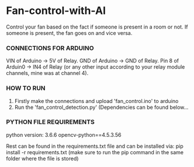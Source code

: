 # Fan-control-with-AI
Control your fan based on the fact if someone is present in a room or not. If someone is present, the fan goes on and vice versa.

### CONNECTIONS FOR ARDUINO ###
VIN of Arduino -> 5V of Relay.
GND of Arduino -> GND of Relay.
Pin 8 of Arduin0 -> IN4 of Relay (or any other input according to your relay module channels, mine was at channel 4).

### HOW TO RUN ###
1) Firstly make the connections and upload 'fan_control.ino' to arduino
2) Run the 'fan_control_detection.py' (Dependencies can be found below...

### PYTHON FILE REQUIREMENTS ###
python version: 3.6.6
opencv-python==4.5.3.56

Rest can be found in the requirements.txt file and can be installed via:   pip install -r requirements.txt
(make sure to run the pip command in the same folder where the file is stored)
